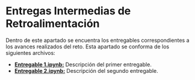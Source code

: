 # Entregas Intermedias de Retroalimentación
Dentro de este apartado se encuentra los entregables correspondientes a los avances realizados del reto. Esta apartado se conforma de los siguientes archivos:
* <a href="https://github.com/4lb3rt0r/TC3006_Portafolio_Analisis/blob/main/final/M2_ML/An%C3%A1lisis%20y%20Reporte%20sobre%20el%20desempe%C3%B1o%20del%20modelo/Marvel_Movies.csv">**Entregable 1.ipynb:**</a> Descripción del primer entregable.
* <a href="https://github.com/4lb3rt0r/TC3006_Portafolio_Analisis/blob/main/final/M2_ML/An%C3%A1lisis%20y%20Reporte%20sobre%20el%20desempe%C3%B1o%20del%20modelo/Momento_de_Retroalimentaci%C3%B3n_An%C3%A1lisis_y_Reporte_sobre_el_desempe%C3%B1o_del_modelo.ipynb">**Entregable 2.ipynb:**</a> Descripción del segundo entregable.